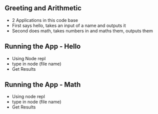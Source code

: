 ## Greeting and Arithmetic
  * 2 Applications in this code base
  * First says hello, takes an input of a name and outputs it
  * Second does math, takes numbers in and maths them, outputs them

## Running the App - Hello
  * Using Node repl
  * type in node (file name)
  * Get Results

## Running the App - Math
  * Using node repl
  * type in node (file name)
  * Get Results
